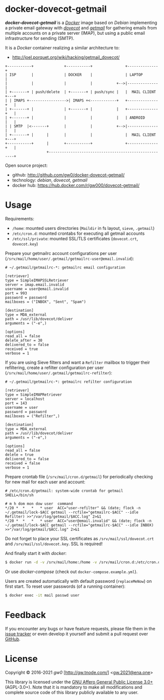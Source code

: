 docker-dovecot-getmail
======================

***docker-dovecot-getmail*** is a [*Docker*](http://www.docker.com/) image based on *Debian* implementing a private email gateway with [*dovecot*](http://en.wikipedia.org/wiki/Dovecot_(software)) and [*getmail*](http://en.wikipedia.org/wiki/Getmail) for gathering emails from multiple accounts on a private server (IMAP), but using a public email infrastructure for sending (SMTP).

It is a *Docker* container realizing a similar architecture to:

- <http://joel.porquet.org/wiki/hacking/getmail_dovecot/>

```
+-----------+              +-----------+               +--------------+
| ISP       |              | DOCKER    |               | LAPTOP       |
|           |              |           |           +-->|--------------|
| +-------+ | push/delete  | +-------+ | push/sync |   |  MAIL CLIENT +---+
| | IMAPS +----------------->| IMAPS +<------------+   +--------------+   |
| +-------+ |              | +-------+ |           |   +--------------+   |
| +-------+ |              |           |           |   | ANDROID      |   |
| | SMTP  |<-------+       |           |           +-->|--------------|   |
| +-------+ |      |       |           |               |  MAIL CLIENT +---+
+-----------+      |       +-----------+               +--------------+   |
                   +------------------------------------------------------+
```

Open source project:

- <i class="fa fa-fw fa-github-square"></i> github: <http://github.com/gw0/docker-dovecot-getmail/>
- <i class="fa fa-fw fa-laptop"></i> technology: *debian*, *dovecot*, *getmail*
- <i class="fa fa-fw fa-database"></i> docker hub: <https://hub.docker.com/r/gw000/dovecot-getmail/>


Usage
=====

Requirements:

- `/home`: mounted users directories (`Maildir` in fs layout, `sieve`, `.getmail`)
- `/etc/cron.d`: mounted crontabs for executing all getmail accounts
- `/etc/ssl/private`: mounted SSL/TLS certificates (`dovecot.crt`, `dovecot.key`)

Prepare your getmailrc account configurations per user (`/srv/mail/home/user/.getmail/getmailrc-user@email.invalid`):

```
# ~/.getmail/getmailrc-*: getmailrc email configuration

[retriever]
type = SimpleIMAPSSLRetriever
server = imap.email.invalid
username = user@email.invalid
port = 993
password = password
mailboxes = ("INBOX", "Sent", "Spam")

[destination]
type = MDA_external
path = /usr/lib/dovecot/deliver
arguments = ("-e",)

[options]
read_all = false
delete_after = 30
delivered_to = false
received = true
verbose = 1
```

If you are using Sieve filters and want a `Refilter` mailbox to trigger their refiltering, create a refilter configuration per user (`/srv/mail/home/user/.getmail/getmailrc-refilter`):

```
# ~/.getmail/getmailrc-*: getmailrc refilter configuration

[retriever]
type = SimpleIMAPRetriever
server = localhost
port = 143
username = user
password = password
mailboxes = ("Refilter",)

[destination]
type = MDA_external
path = /usr/lib/dovecot/deliver
arguments = ("-e",)

[options]
read_all = false
delete = true
delivered_to = false
received = false
verbose = 1
```

Prepare crontab file (`/srv/mail/cron.d/getmail`) for periodically checking for new mail for each user and account:

```
# /etc/cron.d/getmail: system-wide crontab for getmail
SHELL=/bin/sh

# m h dom mon dow user  command
*/20 *  *   *   * user  ACC="user-refilter" && (date; flock -n ~/.getmail/lock-$ACC getmail --rcfile="getmailrc-$ACC" --idle Refilter) >>"/var/log/getmail/$ACC.log" 2>&1
*/20 *  *   *   * user  ACC="user@email.invalid" && (date; flock -n ~/.getmail/lock-$ACC getmail --rcfile="getmailrc-$ACC" --idle INBOX) >>"/var/log/getmail/$ACC.log" 2>&1
```

Do not forget to place your SSL certificates as `/srv/mail/ssl/dovecot.crt` and `/srv/mail/ssl/dovecot.key`. SSL is required!

And finally start it with *docker*:

```bash
$ docker run -d -v /srv/mail/home:/home -v /srv/mail/cron.d:/etc/cron.d -v /srv/mail/ssl:/etc/ssl/private:ro -p 143 -p 993 -p 4190 --name mail gw000/dovecot-getmail
```

Or use *docker-compose* (check out `docker-compose.example.yml`).

Users are created automatically with default password (`replaceMeNow`) on first start. To reset user passwords (of a running container):

```bash
$ docker exec -it mail passwd user
```


Feedback
========

If you encounter any bugs or have feature requests, please file them in the [issue tracker](http://github.com/gw0/docker-dovecot-getmail/issues/) or even develop it yourself and submit a pull request over [GitHub](http://github.com/gw0/docker-dovecot-getmail/).


License
=======

Copyright &copy; 2016-2021 *gw0* [<http://gw.tnode.com/>] &lt;<gw.2021@ena.one>&gt;

This library is licensed under the [GNU Affero General Public License 3.0+](LICENSE_AGPL-3.0.txt) (AGPL-3.0+). Note that it is mandatory to make all modifications and complete source code of this library publicly available to any user.
